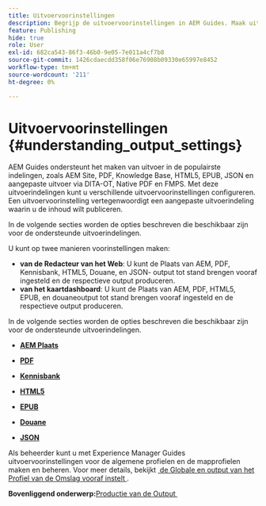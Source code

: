 ```yaml
---
title: Uitvoervoorinstellingen
description: Begrijp de uitvoervoorinstellingen in AEM Guides. Maak uitvoervoorinstellingen in de webeditor en het kaartdashboard voor de AEM-site, PDF-, HTML5-, EPUB-, custom- en JSON-indelingen.
feature: Publishing
hide: true
role: User
exl-id: 682ca543-86f3-46b0-9e05-7e011a4cf7b8
source-git-commit: 1426cdaecdd358f06e76908b09330e65997e8452
workflow-type: tm+mt
source-wordcount: '211'
ht-degree: 0%

---
```


# Uitvoervoorinstellingen {#understanding_output_settings}

AEM Guides ondersteunt het maken van uitvoer in de populairste indelingen, zoals AEM Site, PDF, Knowledge Base, HTML5, EPUB, JSON en aangepaste uitvoer via DITA-OT, Native PDF en FMPS. Met deze uitvoerindelingen kunt u verschillende uitvoervoorinstellingen configureren. Een uitvoervoorinstelling vertegenwoordigt een aangepaste uitvoerindeling waarin u de inhoud wilt publiceren.

In de volgende secties worden de opties beschreven die beschikbaar zijn voor de ondersteunde uitvoerindelingen.

U kunt op twee manieren voorinstellingen maken:

- **van de Redacteur van het Web**: U kunt de Plaats van AEM, PDF, Kennisbank, HTML5, Douane, en JSON- output tot stand brengen vooraf ingesteld en de respectieve output produceren.
- **van het kaartdashboard**: U kunt de Plaats van AEM, PDF, HTML5, EPUB, en douaneoutput tot stand brengen vooraf ingesteld en de respectieve output produceren.

In de volgende secties worden de opties beschreven die beschikbaar zijn voor de ondersteunde uitvoerindelingen.

- **[AEM Plaats](generate-output-aem-site.md)**

- **[PDF](generate-output-pdf.md)**

- **[Kennisbank](generate-output-knowledge-base.md)**

- **[HTML5](generate-output-html5.md)**

- **[EPUB](generate-output-epub.md)**

- **[Douane](generate-output-custom.md)**

- **[JSON](generate-output-json.md)**

Als beheerder kunt u met Experience Manager Guides uitvoervoorinstellingen voor de algemene profielen en de mapprofielen maken en beheren. Voor meer details, bekijkt [&#x200B; de Globale en output van het Profiel van de Omslag vooraf instelt &#x200B;](./web-editor-manage-output-presets.md).

**Bovenliggend onderwerp:**&#x200B;[&#x200B; Productie van de Output &#x200B;](generate-output.md)
